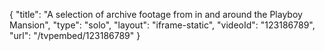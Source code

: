 {
    "title": "A selection of archive footage from in and around the Playboy Mansion",
    "type": "solo",
    "layout": "iframe-static",
    "videoId": "123186789",
    "url": "\/tvpembed\/123186789"
}